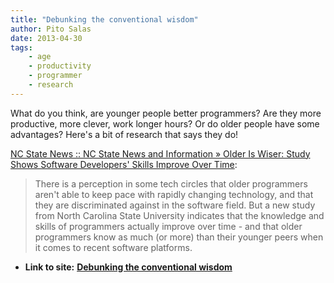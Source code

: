 ```yaml
---
title: "Debunking the conventional wisdom"
author: Pito Salas
date: 2013-04-30
tags:
    - age
    - productivity
    - programmer
    - research
---
```




What do you think, are younger people better programmers? Are they more
productive, more clever, work longer hours? Or do older people have some
advantages? Here's a bit of research that says they do!

[NC State News :: NC State News and Information » Older Is Wiser: Study Shows
Software Developers' Skills Improve Over
Time](<http://news.ncsu.edu/releases/wms-murphyhill-age-2013/>):

> There is a perception in some tech circles that older programmers aren't
> able to keep pace with rapidly changing technology, and that they are
> discriminated against in the software field. But a new study from North
> Carolina State University indicates that the knowledge and skills of
> programmers actually improve over time - and that older programmers know as
> much (or more) than their younger peers when it comes to recent software
> platforms.




* **Link to site:** **[Debunking the conventional wisdom](None)**

